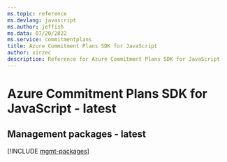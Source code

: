 ```yaml
---
ms.topic: reference
ms.devlang: javascript
ms.author: jeffish
ms.data: 07/20/2022
ms.service: commitmentplans
title: Azure Commitment Plans SDK for JavaScript
author: xirzec
description: Reference for Azure Commitment Plans SDK for JavaScript
---
```

# Azure Commitment Plans SDK for JavaScript - latest

## Management packages - latest
[!INCLUDE [mgmt-packages](commitment-plans-mgmt-index.md)]
